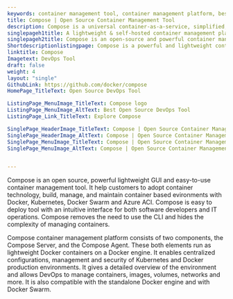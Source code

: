 ```yaml
---
keywords: container management tool, container management platform, best container management software, container management system, docker container management, open source container management
title: Compose | Open Source Container Management Tool
description: Compose is a universal container-as-a-service, simplified, container management toolset designed to build and manage Docker Swarm and Kubernetes environments.
singlepageh1title: A lightweight & self-hosted container management platform
singlepageh2title: Compose is an open-source and powerful container management platform. It allows you to easily build, manage, and maintain Docker and Kubernetes environments.
Shortdescriptionlistingpage: Compose is a powerful and lightweight contianer management UI which allows you to easily build, manage, and maintain Swarm and Kubernetes environments.
linktitle: Compose
Imagetext: DevOps Tool
draft: false
weight: 4
layout: "single"
GithubLink: https://github.com/docker/compose
HomePage_TitleText: Open Source DevOps Tool

ListingPage_MenuImage_TitleText: Compose logo
ListingPage_MenuImage_AltText: Best Open Source DevOps Tool
ListingPage_Link_TitleText: Explore Compose

SinglePage_HeaderImage_TitleText: Compose | Open Source Container Management Tool
SinglePage_HeaderImage_AltText: Compose | Open Source Container Management Tool
SinglePage_MenuImage_TitleText: Compose | Open Source Container Management Tool
SinglePage_MenuImage_AltText: Compose | Open Source Container Management Tool


---
```


Compose is an open source, powerful lightweight GUI and easy-to-use container management tool. It help customers to adopt container technology, build, manage, and maintain container based evironments with Docker, Kubernetes, Docker Swarm and Azure ACI. Compose is easy to deploy tool with an intuitive interface for both software developers and IT operations. Compose removes the need to use the CLI and hides the complexity of managing containers.

Compose container management platform consists of two components, the Compose Server, and the Compose Agent. These both elements run as lightweight Docker containers on a Docker engine. It enables centralized configurations, management and security of Kubernetes and Docker production environments. It gives a detailed overview of the environment and allows DevOps to manage containers, images, volumes, networks and more. It is also compatible with the standalone Docker engine and with Docker Swarm.